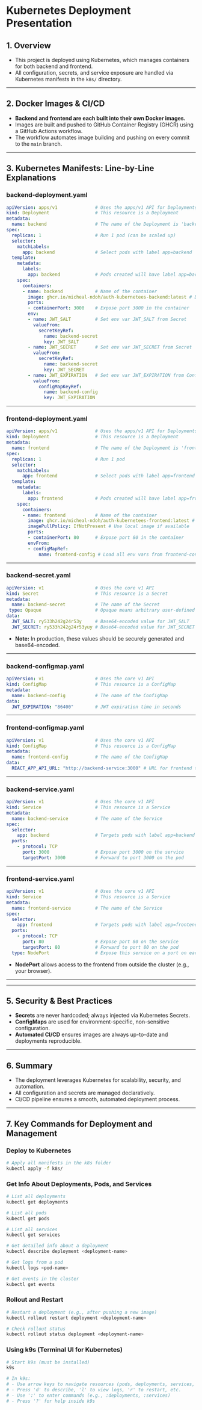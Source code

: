# Kubernetes Deployment Presentation

## 1. Overview
- This project is deployed using Kubernetes, which manages containers for both backend and frontend.
- All configuration, secrets, and service exposure are handled via Kubernetes manifests in the `k8s/` directory.

---

## 2. Docker Images & CI/CD
- **Backend and frontend are each built into their own Docker images.**
- Images are built and pushed to GitHub Container Registry (GHCR) using a GitHub Actions workflow.
- The workflow automates image building and pushing on every commit to the `main` branch.

---

## 3. Kubernetes Manifests: Line-by-Line Explanations

### backend-deployment.yaml
```yaml
apiVersion: apps/v1              # Uses the apps/v1 API for Deployments
kind: Deployment                 # This resource is a Deployment
metadata:
  name: backend                  # The name of the Deployment is 'backend'
spec:
  replicas: 1                    # Run 1 pod (can be scaled up)
  selector:
    matchLabels:
      app: backend               # Select pods with label app=backend
  template:
    metadata:
      labels:
        app: backend             # Pods created will have label app=backend
    spec:
      containers:
      - name: backend            # Name of the container
        image: ghcr.io/micheal-ndoh/auth-kubernetees-backend:latest # Docker image to use
        ports:
        - containerPort: 3000    # Expose port 3000 in the container
        env:
        - name: JWT_SALT         # Set env var JWT_SALT from Secret
          valueFrom:
            secretKeyRef:
              name: backend-secret
              key: JWT_SALT
        - name: JWT_SECRET       # Set env var JWT_SECRET from Secret
          valueFrom:
            secretKeyRef:
              name: backend-secret
              key: JWT_SECRET
        - name: JWT_EXPIRATION   # Set env var JWT_EXPIRATION from ConfigMap
          valueFrom:
            configMapKeyRef:
              name: backend-config
              key: JWT_EXPIRATION
```

---

### frontend-deployment.yaml
```yaml
apiVersion: apps/v1              # Uses the apps/v1 API for Deployments
kind: Deployment                 # This resource is a Deployment
metadata:
  name: frontend                 # The name of the Deployment is 'frontend'
spec:
  replicas: 1                    # Run 1 pod
  selector:
    matchLabels:
      app: frontend              # Select pods with label app=frontend
  template:
    metadata:
      labels:
        app: frontend            # Pods created will have label app=frontend
    spec:
      containers:
      - name: frontend           # Name of the container
        image: ghcr.io/micheal-ndoh/auth-kubernetees-frontend:latest # Docker image to use
        imagePullPolicy: IfNotPresent # Use local image if available
        ports:
        - containerPort: 80      # Expose port 80 in the container
        envFrom:
        - configMapRef:
            name: frontend-config # Load all env vars from frontend-config ConfigMap
```

---

### backend-secret.yaml
```yaml
apiVersion: v1                   # Uses the core v1 API
kind: Secret                     # This resource is a Secret
metadata:
  name: backend-secret           # The name of the Secret
 type: Opaque                    # Opaque means arbitrary user-defined data
data:
  JWT_SALT: ry533h242g24r53y     # Base64-encoded value for JWT_SALT
  JWT_SECRET: ry533h242g24r53yuy # Base64-encoded value for JWT_SECRET
```
- **Note:** In production, these values should be securely generated and base64-encoded.

---

### backend-configmap.yaml
```yaml
apiVersion: v1                   # Uses the core v1 API
kind: ConfigMap                  # This resource is a ConfigMap
metadata:
  name: backend-config           # The name of the ConfigMap
data:
  JWT_EXPIRATION: "86400"        # JWT expiration time in seconds
```

---

### frontend-configmap.yaml
```yaml
apiVersion: v1                   # Uses the core v1 API
kind: ConfigMap                  # This resource is a ConfigMap
metadata:
  name: frontend-config          # The name of the ConfigMap
data:
  REACT_APP_API_URL: "http://backend-service:3000" # URL for frontend to reach backend
```

---

### backend-service.yaml
```yaml
apiVersion: v1                   # Uses the core v1 API
kind: Service                    # This resource is a Service
metadata:
  name: backend-service          # The name of the Service
spec:
  selector:
    app: backend                 # Targets pods with label app=backend
  ports:
    - protocol: TCP
      port: 3000                 # Expose port 3000 on the service
      targetPort: 3000           # Forward to port 3000 on the pod
```

---

### frontend-service.yaml
```yaml
apiVersion: v1                   # Uses the core v1 API
kind: Service                    # This resource is a Service
metadata:
  name: frontend-service         # The name of the Service
spec:
  selector:
    app: frontend                # Targets pods with label app=frontend
  ports:
    - protocol: TCP
      port: 80                   # Expose port 80 on the service
      targetPort: 80             # Forward to port 80 on the pod
  type: NodePort                 # Expose this service on a port on each node
```
- **NodePort** allows access to the frontend from outside the cluster (e.g., your browser).

---



---

## 5. Security & Best Practices
- **Secrets** are never hardcoded; always injected via Kubernetes Secrets.
- **ConfigMaps** are used for environment-specific, non-sensitive configuration.
- **Automated CI/CD** ensures images are always up-to-date and deployments reproducible.

---

## 6. Summary
- The deployment leverages Kubernetes for scalability, security, and automation.
- All configuration and secrets are managed declaratively.
- CI/CD pipeline ensures a smooth, automated deployment process.

---

## 7. Key Commands for Deployment and Management


### Deploy to Kubernetes
```bash
# Apply all manifests in the k8s folder
kubectl apply -f k8s/
```

### Get Info About Deployments, Pods, and Services
```bash
# List all deployments
kubectl get deployments

# List all pods
kubectl get pods

# List all services
kubectl get services

# Get detailed info about a deployment
kubectl describe deployment <deployment-name>

# Get logs from a pod
kubectl logs <pod-name>

# Get events in the cluster
kubectl get events
```

### Rollout and Restart
```bash
# Restart a deployment (e.g., after pushing a new image)
kubectl rollout restart deployment <deployment-name>

# Check rollout status
kubectl rollout status deployment <deployment-name>
```

### Using k9s (Terminal UI for Kubernetes)
```bash
# Start k9s (must be installed)
k9s

# In k9s:
# - Use arrow keys to navigate resources (pods, deployments, services, etc.)
# - Press 'd' to describe, 'l' to view logs, 'r' to restart, etc.
# - Use ':' to enter commands (e.g., :deployments, :services)
# - Press '?' for help inside k9s
``` 